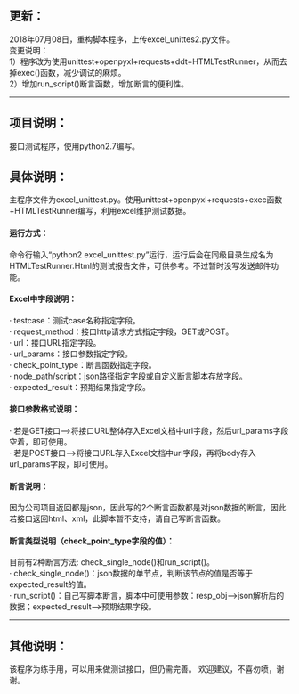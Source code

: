 ## 更新：
2018年07月08日，重构脚本程序，上传excel_unittes2.py文件。  
变更说明：  
1）程序改为使用unittest+openpyxl+requests+ddt+HTMLTestRunner，从而去掉exec()函数，减少调试的麻烦。  
2）增加run_script()断言函数，增加断言的便利性。



-----
## 项目说明：
接口测试程序，使用python2.7编写。

## 具体说明：
主程序文件为excel_unittest.py。使用unittest+openpyxl+requests+exec函数+HTMLTestRunner编写，利用excel维护测试数据。

#### 运行方式：
命令行输入“python2 excel_unittest.py”运行，运行后会在同级目录生成名为HTMLTestRunner.Html的测试报告文件，可供参考。不过暂时没写发送邮件功能。

#### Excel中字段说明：
· testcase：测试case名称指定字段。  
· request_method：接口http请求方式指定字段，GET或POST。  
· url：接口URL指定字段。  
· url_params：接口参数指定字段。  
· check_point_type：断言函数指定字段。  
· node_path/script：json路径指定字段或自定义断言脚本存放字段。  
· expected_result：预期结果指定字段。  

#### 接口参数格式说明：  
· 若是GET接口-->将接口URL整体存入Excel文档中url字段，然后url_params字段空着，即可使用。  
· 若是POST接口-->将接口URL存入Excel文档中url字段，再将body存入url_params字段，即可使用。  
#### 断言说明：  
因为公司项目返回都是json，因此写的2个断言函数都是对json数据的断言，因此若接口返回html、xml，此脚本暂不支持，请自己写断言函数。  

#### 断言类型说明（check_point_type字段的值）：  
目前有2种断言方法: check_single_node()和run_script()。  
· check_single_node()：json数据的单节点，判断该节点的值是否等于expected_result的值。  
· run_script()：自己写脚本断言，脚本中可使用参数：resp_obj-->json解析后的数据；expected_result-->预期结果字段。  

-----
## 其他说明：
该程序为练手用，可以用来做测试接口，但仍需完善。
欢迎建议，不喜勿喷，谢谢。  


